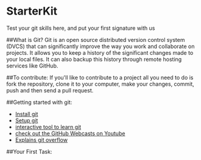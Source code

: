 StarterKit
==========

Test your git skills here, and put your first signature with us

##What is Git?
Git is an open source distributed version control system (DVCS) that can significantly improve the way you work and collaborate on projects. It allows you to keep a history of the significant changes made to your local files. It can also backup this history through remote hosting services like GitHub. 

##To contribute:
If you'll like to contribute to a project  all you need to do is fork the repository, clone it to your computer, make your changes, commit, push and then send a pull request.

##Getting started with git:
- [Install git](http://git-scm.com/downloads)
- [Setup git](https://help.github.com/articles/set-up-git/)
- [interactive tool to learn git](https://try.github.io)
- [check out the GitHub Webcasts on Youtube](https://www.youtube.com/watch?v=FyfwLX4HAxM&list=PLg7s6cbtAD15G8lNyoaYDuKZSKyJrgwB-)
- [Explains git overflow](https://guides.github.com/introduction/flow/index.html)

##Your First Task:

